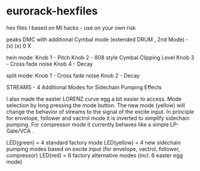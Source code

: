 # eurorack-hexfiles

hex files I based on MI hacks - use on your own risk


peaks DMC with additional Cymbal mode (extended DRUM , 2nd Mode) - (x) (x) 0 X 

twin mode:
Knob 1 - Pitch
Knob 2 - 808 style Cymbal Clipping Level
Knob 3 - Cross fade noise
Knob 4 - Decay

split mode:
Knob 1 - Cross fade noise
Knob 2 - Decay



STREAMS - 4 Additional Modes for Sidechain Pumping Effects

I also made the easter LORENZ curve egg a bit easier to access.
Mode selection by long pressing the mode button.
The new mode (yellow) will change the behavior of streams to the signal of the excite input.
In principle for envelope, follower and vactrol mode it is inverted to simplify sidechain pumping.
For compressor mode it currently behaves like a simple LP-Gate/VCA .

LED(green) = 4 standard factory mode 
LED(yellow) = 4 new sidechain pumping modes based on excite input (for envelope, vactrol, follower, compressor)
LED(red) = 6 factory alternative modes (incl. 6 easter egg mode)

